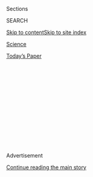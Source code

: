 <div id="app">

<div>

<div>

<div>

<div class="NYTAppHideMasthead css-1q2w90k e1suatyy0">

<div class="section css-ui9rw0 e1suatyy2">

<div class="css-eph4ug er09x8g0">

<div class="css-6n7j50">

</div>

<span class="css-1dv1kvn">Sections</span>

<div class="css-10488qs">

<span class="css-1dv1kvn">SEARCH</span>

</div>

[Skip to content](#site-content)[Skip to site
index](#site-index)

</div>

<div id="masthead-section-label" class="css-1wr3we4 eaxe0e00">

[Science](https://www.nytimes3xbfgragh.onion/section/science)

</div>

<div class="css-10698na e1huz5gh0">

</div>

</div>

<div id="masthead-bar-one" class="section hasLinks css-15hmgas e1csuq9d3">

<div class="css-uqyvli e1csuq9d0">

</div>

<div class="css-1uqjmks e1csuq9d1">

</div>

<div class="css-9e9ivx">

[](https://myaccount.nytimes3xbfgragh.onion/auth/login?response_type=cookie&client_id=vi)

</div>

<div class="css-1bvtpon e1csuq9d2">

[Today’s
Paper](https://www.nytimes3xbfgragh.onion/section/todayspaper)

</div>

</div>

</div>

</div>

<div data-aria-hidden="false">

<div id="site-content" data-role="main">

<div>

<div class="css-1aor85t" style="opacity:0.000000001;z-index:-1;visibility:hidden">

<div class="css-1hqnpie">

<div class="css-epjblv">

<span class="css-17xtcya">[Science](/section/science)</span><span class="css-x15j1o">|</span><span class="css-fwqvlz">NASA
Announces New Dragonfly Drone Mission to Explore
Titan</span>

</div>

<div class="css-k008qs">

<div class="css-1iwv8en">

<span class="css-18z7m18"></span>

<div>

</div>

</div>

<span class="css-1n6z4y">https://nyti.ms/2LorrmE</span>

<div class="css-1705lsu">

<div class="css-4xjgmj">

<div class="css-4skfbu" data-role="toolbar" data-aria-label="Social Media Share buttons, Save button, and Comments Panel with current comment count" data-testid="share-tools">

  - 
  - 
  - 
  - 
    
    <div class="css-6n7j50">
    
    </div>

  - 

</div>

</div>

</div>

</div>

</div>

</div>

<div class="css-13pd83m">

</div>

<div id="top-wrapper" class="css-1sy8kpn">

<div id="top-slug" class="css-l9onyx">

Advertisement

</div>

[Continue reading the main
story](#after-top)

<div class="ad top-wrapper" style="text-align:center;height:100%;display:block;min-height:250px">

<div id="top" class="place-ad" data-position="top" data-size-key="top">

</div>

</div>

<div id="after-top">

</div>

</div>

<div>

<div id="sponsor-wrapper" class="css-1hyfx7x">

<div id="sponsor-slug" class="css-19vbshk">

Supported by

</div>

[Continue reading the main
story](#after-sponsor)

<div id="sponsor" class="ad sponsor-wrapper" style="text-align:center;height:100%;display:block">

</div>

<div id="after-sponsor">

</div>

</div>

<div class="css-186x18t">

</div>

<div class="css-1vkm6nb ehdk2mb0">

# NASA Announces New Dragonfly Drone Mission to Explore Titan

</div>

The quadcopter was selected to study the moon of Saturn after a “Shark
Tank”-like competition that lasted two and a half years.

![<span class="css-16f3y1r e13ogyst0">An animated impression of the
Dragonfly rotorcraft entering the atmosphere of Titan and then landing
on its
surface.</span><span class="css-cch8ym"><span class="css-1dv1kvn">Credit</span><span class="css-cnj6d5 e1z0qqy90" itemprop="copyrightHolder"><span class="css-1ly73wi e1tej78p0">Credit...</span><span>By
Johns Hopkins
Apl</span></span></span>](https://static01.graylady3jvrrxbe.onion/images/2019/06/27/science/27NASA2/merlin_157087080_5786b661-60c0-45db-bb2a-ce16bd7d86a2-videoSixteenByNineJumbo1600.jpg)

<div class="css-18e8msd">

<div class="css-vp77d3 epjyd6m0">

<div class="css-1baulvz">

By <span class="css-1baulvz last-byline" itemprop="name">David W.
Brown</span>

</div>

</div>

  - June 27,
    2019

  - 
    
    <div class="css-4xjgmj">
    
    <div class="css-d8bdto" data-role="toolbar" data-aria-label="Social Media Share buttons, Save button, and Comments Panel with current comment count" data-testid="share-tools">
    
      - 
      - 
      - 
      - 
        
        <div class="css-6n7j50">
        
        </div>
    
      - 
    
    </div>
    
    </div>

</div>

</div>

<div class="section meteredContent css-1r7ky0e" name="articleBody" itemprop="articleBody">

<div class="css-1fanzo5 StoryBodyCompanionColumn">

<div class="css-53u6y8">

NASA announced Thursday that it is sending a drone-style quadcopter to
Titan, Saturn’s largest moon.

Dragonfly, as the mission is called, will be capable of soaring across
the skies of Titan and landing intermittently to take scientific
measurements, studying the world’s mysterious atmosphere and topography
while searching for hints of life on the only world other than Earth in
our solar system with standing liquid on its surface. The mission will
be developed and led from the Applied Physics Laboratory at Johns
Hopkins University in Laurel, Md.

“This revolutionary mission would have been unthinkable just a few years
ago,” said Jim Bridenstine, the administrator of NASA, in [a video
statement announcing the
mission](https://twitter.com/JimBridenstine/status/1144334797101260800).

The spacecraft is scheduled to launch in 2026. Once at Titan in 2034,
Dragonfly will have a life span of at least two-and-a-half years, with a
battery that will be recharged with a radioactive power source between
flights. Cameras on Dragonfly will stream images during flight, offering
people on Earth a bird’s-eye view of the Saturn moon.

</div>

</div>

<div class="css-1fanzo5 StoryBodyCompanionColumn">

<div class="css-53u6y8">

“We will be flying initially over dunes and then into rugged terrain,”
said Elizabeth Turtle, who will lead the mission for the lab as its
principal investigator. “We will take images with both downward-looking
cameras along the ground track underneath Dragonfly as we fly over the
surface, as well as forward-looking cameras, so we’ll be able to look
out toward the horizon as well.”

***\[*[*Sign up to get reminders for space and astronomy events on your
calendar*](https://www.nytimes3xbfgragh.onion/interactive/2019/science/astronomy-space-calendar.html)*.\]***

Titan has long intrigued planetary scientists. On Christmas Day 2004,
[NASA’s Cassini
spacecraft](https://www.nytimes3xbfgragh.onion/interactive/2017/09/14/science/cassini-saturn-images.html)
sent a probe, Huygens, to the moon’s surface. It landed in one piece,
revealing a world analogous to a primordial Earth — Dr. Turtle described
it as, “eerily familiar on such a different and exotic world.” Rather
than water, Titan’s seas are filled with liquid methane.

In addition to a camera, Dragonfly will carry an assortment of
scientific instruments: spectrometers to study Titan’s composition; a
suite of meteorology sensors; and even a seismometer to detect
titanquakes when it lands on the ground. Drills in the landing skids
will collect samples of the Titan surface for onboard analysis.

“Titan is an incredibly unique opportunity scientifically,” Dr. Turtle
said in an interview in April before NASA’s announcement. “Not only is
it an ocean world — an icy satellite with a water ocean in its interior
— but it is the only satellite with an atmosphere. And the atmosphere
at Titan has methane in it, which leads to all sorts of rich organic
chemistry happening at even the upper reaches of the atmosphere.”

</div>

</div>

<div class="css-79elbk" data-testid="photoviewer-wrapper">

<div class="css-z3e15g" data-testid="photoviewer-wrapper-hidden">

</div>

<div class="css-1a48zt4 ehw59r15" data-testid="photoviewer-children">

![<span class="css-16f3y1r e13ogyst0" data-aria-hidden="true">Titan,
captured by NASA’s Cassini
spacecraft.</span><span class="css-cnj6d5 e1z0qqy90" itemprop="copyrightHolder"><span class="css-1ly73wi e1tej78p0">Credit...</span><span>NASA</span></span>](https://static01.graylady3jvrrxbe.onion/images/2019/06/27/science/27NASA4/27NASA4-articleLarge.jpg?quality=75&auto=webp&disable=upscale)

</div>

</div>

<div class="css-1fanzo5 StoryBodyCompanionColumn">

<div class="css-53u6y8">

Part of the Dragonfly mission is to study whether the moon of Saturn
could now be, or once was, home to life.

</div>

</div>

<div class="css-1fanzo5 StoryBodyCompanionColumn">

<div class="css-53u6y8">

Because of the nature of its atmosphere, Titan is a very Earthlike
place. Chemically, it is very much like our world’s primordial past. The
surface pressure of Titan is one-and-a-half times the surface pressure
of Earth, and the same sorts of interactions between air, land and sea
take place. Titan thus has familiar geology. Methane on Titan plays the
role that water plays here. Its methane cycle is analogous to Earth’s
water cycle. It has methane clouds, methane rain and methane lakes and
seas on the surface.

“There’s going to be a tremendous change in the fabric of how we see
Titan as a world,” said Dr. Ralph Lorenz of Applied Physics Laboratory,
the Dragonfly project scientist in an April interview. He predicted that
features of Titan will be, “recognizable, but different in flavor from
what you see on Earth and Mars.”

That might include the things that wiggle. Complex organic molecules
fall from its atmosphere onto the surface of Titan, gather over long
periods of time and can be processed further. If cryovolcanoes erupt on
Titan’s surface, as data from the Cassini spacecraft suggests, the
organic material can mix with liquid water. Sunlight, at the same time,
drives the moon’s photochemistry, introducing energy to a system primed
for life.

“We have all these ingredients necessary for life as we know it, and
they’re just sitting there doing chemistry experiments on the surface of
Titan. That’s why we want to send a lander there,” said Dr.
Turtle.

</div>

</div>

<div class="css-1sngw6j">

[](https://www.nytimes3xbfgragh.onion/interactive/2017/09/14/science/cassini-saturn-images.html)

<div class="css-1eoytci">

![](https://static01.graylady3jvrrxbe.onion/images/2017/09/16/insider/cassini-saturn-images-1505332179034/cassini-saturn-images-1505332179034-square640-v3.jpg)

</div>

<div class="css-1rha1bf">

## 100 Images From Cassini’s Mission to Saturn

NASA’s Cassini spacecraft burned up in Saturn’s atmosphere on Friday,
after 20 years in space.

</div>

</div>

<div class="css-1fanzo5 StoryBodyCompanionColumn">

<div class="css-53u6y8">

The rotocopter comes after years of studying alternative concepts for
studying Titan, such as a conventional orbiter or lander, a hot-air
balloon and even a boat. Because it takes about two hours for a signal
from Earth to reach Titan, Dragonfly is designed to fly and land
autonomously; onboard hazard-detection will keep it safe

</div>

</div>

<div class="css-1fanzo5 StoryBodyCompanionColumn">

<div class="css-53u6y8">

“One of the things great about Dragonfly is that we are not inventing
anything. We are just applying technology already developed for other
things to a new problem,” says Dr. Turtle.

Dragonfly is similar in size to a Mars rover, or about the size of a
large lawn mower. Where a Mars rover is limited to inching forward over
a decade or longer, however, for the Dragonfly team, Titan’s sky and the
drone’s nuclear fuel source are the limit.

“We have the capacity, over the mission’s lifetime, to go hundreds of
kilometers. One of the advantages we have is that we can always scout
the next site. We can fly ahead, look at it, see what kind of terrain
there is, and decide whether we want to go there or elsewhere,” said Dr.
Turtle.

The spacecraft has been under consideration for two-and-a-half years in
NASA’s class of science missions, called New Frontiers, which are
supposed to cost less than $1 billion. The competition, held between
multiple institutions in government and academia, is not unlike a “Shark
Tank” for deep space exploration.

Earlier winners of the New Frontiers competition include the[New
Horizons spacecraft, which visited
Pluto](https://www.nytimes3xbfgragh.onion/interactive/2016/03/17/science/pluto-images-charon-moons-new-horizons-flyby.html);[Juno,
which now orbits
Jupiter](https://www.nytimes3xbfgragh.onion/2017/12/13/science/jupiter-great-red-spot-juno.html);
and[Osiris-rex, which will soon collect a
sample](https://www.nytimes3xbfgragh.onion/interactive/2019/03/19/science/osiris-rex-bennu-photos.html)
from the asteroid Bennu and return it to Earth.

NASA has announced other new missions recently. Last week, the agency
said twin missions —[Punch and
Tracers](https://www.nasa.gov/press-release/nasa-selects-missions-to-study-our-sun-its-effects-on-space-weather)
— would seek to further scientific understanding of the sun. And in May,
the Trump administration renewed its drive to return astronauts to the
moon in 2024,[renaming the mission
Artemis](https://www.nytimes3xbfgragh.onion/2019/05/22/science/trump-moon-nasa.html)
and seeking an additional $1.6 billion in funds for NASA as a down
payment.

</div>

</div>

<div style="max-width:100%;margin:0 auto">

<div class="css-17dprlf" data-id="100000005344693" data-slug="space-calendar-promo" style="max-width:1050px">

</div>

</div>

</div>

<div>

</div>

<div>

</div>

<div>

</div>

<div>

<div id="bottom-wrapper" class="css-1ede5it">

<div id="bottom-slug" class="css-l9onyx">

Advertisement

</div>

[Continue reading the main
story](#after-bottom)

<div id="bottom" class="ad bottom-wrapper" style="text-align:center;height:100%;display:block;min-height:90px">

</div>

<div id="after-bottom">

</div>

</div>

</div>

</div>

</div>

## Site Index

<div>

</div>

## Site Information Navigation

  - [© <span>2020</span> <span>The New York Times
    Company</span>](https://help.nytimes3xbfgragh.onion/hc/en-us/articles/115014792127-Copyright-notice)

<!-- end list -->

  - [NYTCo](https://www.nytco.com/)
  - [Contact
    Us](https://help.nytimes3xbfgragh.onion/hc/en-us/articles/115015385887-Contact-Us)
  - [Work with us](https://www.nytco.com/careers/)
  - [Advertise](https://nytmediakit.com/)
  - [T Brand Studio](http://www.tbrandstudio.com/)
  - [Your Ad
    Choices](https://www.nytimes3xbfgragh.onion/privacy/cookie-policy#how-do-i-manage-trackers)
  - [Privacy](https://www.nytimes3xbfgragh.onion/privacy)
  - [Terms of
    Service](https://help.nytimes3xbfgragh.onion/hc/en-us/articles/115014893428-Terms-of-service)
  - [Terms of
    Sale](https://help.nytimes3xbfgragh.onion/hc/en-us/articles/115014893968-Terms-of-sale)
  - [Site
    Map](https://spiderbites.nytimes3xbfgragh.onion)
  - [Help](https://help.nytimes3xbfgragh.onion/hc/en-us)
  - [Subscriptions](https://www.nytimes3xbfgragh.onion/subscription?campaignId=37WXW)

</div>

</div>

</div>

</div>
